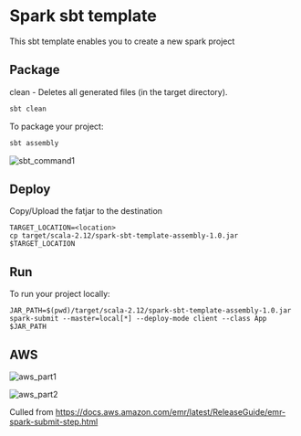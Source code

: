 # Spark sbt template

This sbt template enables you to create a new spark project 

## Package

clean   -   Deletes all generated files (in the target directory).
```bash
sbt clean
```

To package your project:
```bash
sbt assembly
```
![sbt_command1](https://user-images.githubusercontent.com/48090690/120452072-dcf65880-c389-11eb-9c61-85b32d7074d0.jpg)


## Deploy 

Copy/Upload the fatjar to the destination
```
TARGET_LOCATION=<location>
cp target/scala-2.12/spark-sbt-template-assembly-1.0.jar $TARGET_LOCATION
```

## Run

To run your project locally:
```
JAR_PATH=$(pwd)/target/scala-2.12/spark-sbt-template-assembly-1.0.jar
spark-submit --master=local[*] --deploy-mode client --class App $JAR_PATH
```

## AWS

![aws_part1](https://user-images.githubusercontent.com/48090690/120251599-f4462080-c279-11eb-9c5c-64091079fe77.jpg)

![aws_part2](https://user-images.githubusercontent.com/48090690/120251622-045e0000-c27a-11eb-9c8b-ef35734336a3.jpg)

Culled from https://docs.aws.amazon.com/emr/latest/ReleaseGuide/emr-spark-submit-step.html
